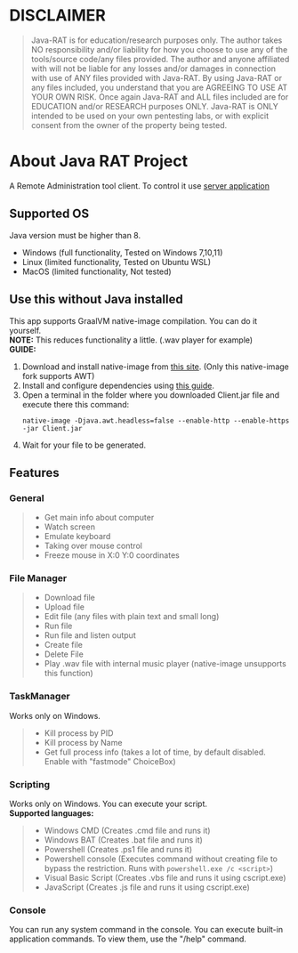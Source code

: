 # DISCLAIMER
>Java-RAT is for education/research purposes only. The author takes NO responsibility and/or liability for how you choose to use any of the tools/source code/any files provided. The author and anyone affiliated with will not be liable for any losses and/or damages in connection with use of ANY files provided with Java-RAT. By using Java-RAT or any files included, you understand that you are AGREEING TO USE AT YOUR OWN RISK. Once again Java-RAT and ALL files included are for EDUCATION and/or RESEARCH purposes ONLY. Java-RAT is ONLY intended to be used on your own pentesting labs, or with explicit consent from the owner of the property being tested.

# About Java RAT Project
A Remote Administration tool client.
To control it use [server application](https://github.com/Electronprod/Java-RAT-Server)

## Supported OS
Java version must be higher than 8.
- Windows (full functionality, Tested on Windows 7,10,11)
- Linux (limited functionality, Tested on Ubuntu WSL)
- MacOS (limited functionality, Not tested)

## Use this without Java installed
This app supports GraalVM native-image compilation. You can do it yourself.\
**NOTE:** This reduces functionality a little. (.wav player for example)\
**GUIDE:**
1. Download and install native-image from [this site](https://bell-sw.com/pages/downloads/native-image-kit/). (Only this native-image fork supports AWT)
2. Install and configure dependencies using [this guide](https://www.graalvm.org/latest/docs/getting-started/windows/).
3. Open a terminal in the folder where you downloaded Client.jar file and execute there this command:
   ```
   native-image -Djava.awt.headless=false --enable-http --enable-https -jar Client.jar
   ```
4. Wait for your file to be generated.

## Features
### General
>- Get main info about computer
>- Watch screen
>- Emulate keyboard
>- Taking over mouse control
>- Freeze mouse in X:0 Y:0 coordinates
### File Manager
>- Download file
>- Upload file
>- Edit file (any files with plain text and small long)
>- Run file
>- Run file and listen output
>- Create file
>- Delete File
>- Play .wav file with internal music player (native-image unsupports this function)
### TaskManager
Works only on Windows.
>- Kill process by PID
>- Kill process by Name
>- Get full process info (takes a lot of time, by default disabled. Enable with "fastmode" ChoiceBox)
### Scripting
Works only on Windows. You can execute your script.\
**Supported languages:**
>- Windows CMD (Creates .cmd file and runs it)
>- Windows BAT (Creates .bat file and runs it)
>- Powershell (Creates .ps1 file and runs it)
>- Powershell console (Executes command without creating file to bypass the restriction. Runs with `powershell.exe /c <script>`)
>- Visual Basic Script (Creates .vbs file and runs it using cscript.exe)
>- JavaScript (Creates .js file and runs it using cscript.exe)

### Console
You can run any system command in the console. You can execute built-in application commands. To view them, use the "/help" command.
